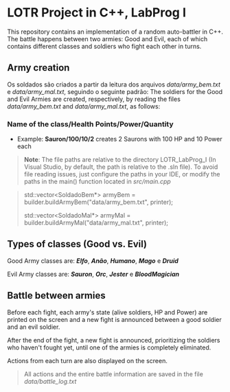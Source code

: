 # LOTR Project in C++, LabProg I

This repository contains an implementation of a random auto-battler in C++. The battle happens between two armies: Good and Evil, each of which contains different classes and soldiers who fight each other in turns.

## Army creation

Os soldados são criados a partir da leitura dos arquivos *data/army_bem.txt* e *data/army_mal.txt*, seguindo o seguinte padrão:
The soldiers for the Good and Evil Armies are created, respectively, by reading the files *data/army_bem.txt* and *data/army_mal.txt*, as follows:

### **Name of the class/Health Points/Power/Quantity**

- Example: **Sauron/100/10/2** creates 2 Saurons with 100 HP and 10 Power each

> **Note**: The file paths are relative to the directory LOTR_LabProg_I (In Visual Studio, by default, the path is relative to the .sln file).
> To avoid file reading issues, just configure the paths in your IDE, or modify the paths in the main() function located in *src/main.cpp*

> std::vector<SoldadoBem*> armyBem = builder.buildArmyBem("data/army_bem.txt", printer);
> 
> std::vector<SoldadoMal*> armyMal = builder.buildArmyMal("data/army_mal.txt", printer);

## Types of classes (Good vs. Evil)

Good Army classes are: ***Elfo***, ***Anão***, ***Humano***, ***Mago*** e ***Druid***

Evil Army classes are: ***Sauron***, ***Orc***, ***Jester*** e ***BloodMagician***

## Battle between armies

Before each fight, each army's state (alive soldiers, HP and Power) are printed on the screen and a new fight is announced between a good soldier and an evil soldier.

After the end of the fight, a new fight is announced, prioritizing the soldiers who haven't fought yet, until one of the armies is completely eliminated.

Actions from each turn are also displayed on the screen.

> All actions and the entire battle information are saved in the file *data/battle_log.txt*
